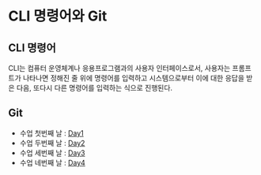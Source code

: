 # CLI 명령어와 Git
## CLI 명령어
CLI는 컴퓨터 운영체계나 응용프로그램과의 사용자 인터페이스로서, 사용자는 프롬프트가 나타나면 정해진 줄 위에 명령어를 입력하고 시스템으로부터 이에 대한 응답을 받은 다음, 또다시 다른 명령어를 입력하는 식으로 진행된다.
## Git
- 수업 첫번째 날 : [Day1](day1/day1.md)
- 수업 두번째 날 : [Day2](day2/day2.md)
- 수업 세번째 날 : [Day3](day3/day3.md)
- 수업 네번째 날 : [Day4](day4/day4.md)
